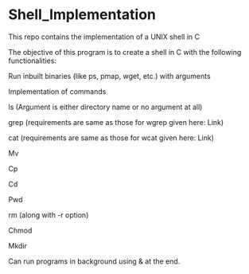 # Shell_Implementation
This repo contains the implementation of a UNIX shell in C

The objective of this program is to create a shell in C with the following functionalities:

Run inbuilt binaries (like ps, pmap, wget, etc.) with arguments

Implementation of commands

ls (Argument is either directory name or no argument at all)

grep (requirements are same as those for wgrep given here: Link)

cat (requirements are same as those for wcat given here: Link)

Mv 

Cp

Cd

Pwd

rm (along with -r option)

Chmod

Mkdir

Can run programs in background using & at the end.


